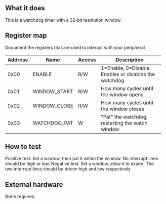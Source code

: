 <!---

This file is used to generate your project datasheet. Please fill in the information below and delete any unused
sections.

You can also include images in this folder and reference them in the markdown. Each image must be less than
512 kb in size, and the combined size of all images must be less than 1 MB.
-->

## What it does

This is a watchdog timer with a 32-bit resolution window.

## Register map

Document the registers that are used to interact with your peripheral

| Address | Name  | Access | Description                                                         |
|---------|-------|--------|---------------------------------------------------------------------|
| 0x00    | ENABLE  | R/W    | 1=Enable, 0=Disable. Enables or disables the watchdog             |
| 0x01    | WINDOW_START | R/W | How many cycles until the window opens                          |
| 0x02    | WINDOW_CLOSE | R/W | How many cycles until the window closes                         |
| 0x03    | WATCHDOG_PAT | W  | "Pat" the watchdog, restarting the watch window                 

## How to test

Positive test: Set a window, then pat it within the window. No interrupt lines should be high or low.
Negative test: Set a window, allow it to expire. The two interrupt lines should be driven high and low respectively.


## External hardware

None required.
